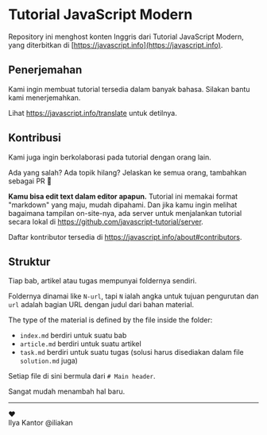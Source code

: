 # Tutorial JavaScript Modern

Repository ini menghost konten Inggris dari Tutorial JavaScript Modern, yang diterbitkan di [https://javascript.info](https://javascript.info).

## Penerjemahan

Kami ingin membuat tutorial tersedia dalam banyak bahasa. Silakan bantu kami menerjemahkan.

Lihat <https://javascript.info/translate> untuk detilnya.

## Kontribusi

Kami juga ingin berkolaborasi pada tutorial dengan orang lain.

Ada yang salah? Ada topik hilang? Jelaskan ke semua orang, tambahkan sebagai PR 👏

**Kamu bisa edit text dalam editor apapun.** Tutorial ini memakai format "markdown" yang maju, mudah dipahami. Dan jika kamu ingin melihat bagaimana tampilan on-site-nya, ada server untuk menjalankan tutorial secara lokal di <https://github.com/javascript-tutorial/server>.  

Daftar kontributor tersedia di <https://javascript.info/about#contributors>.

## Struktur

Tiap bab, artikel atau tugas mempunyai foldernya sendiri.

Foldernya dinamai like `N-url`, tapi `N` ialah angka untuk tujuan pengurutan dan `url` adalah bagian URL dengan judul dari bahan material.

The type of the material is defined by the file inside the folder:

  - `index.md` berdiri untuk suatu bab
  - `article.md` berdiri untuk suatu artikel
  - `task.md` berdiri untuk suatu tugas (solusi harus disediakan dalam file `solution.md` juga)

Setiap file di sini bermula dari `# Main header`.

Sangat mudah menambah hal baru.

---
♥  
Ilya Kantor @iliakan
